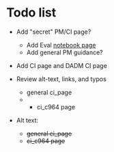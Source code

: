 # Todo list

- Add "secret" PM/CI page?
    - Add Eval [notebook page](?) 
    - Add general PM guidance?

- Add CI page and DADM CI page

- Review alt-text, links, and typos
    - general ci_page
    - - ci_c964 page

- Alt text:
    - ~~general ci_page~~
    - ~~ci_c964 page~~